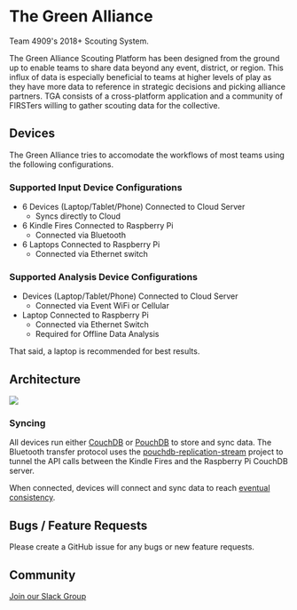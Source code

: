# The Green Alliance
Team 4909's 2018+ Scouting System.

The Green Alliance Scouting Platform has been designed from the ground up to enable teams to share data beyond any event, district, or region. This influx of data is especially beneficial to teams at higher levels of play as they have more data to reference in strategic decisions and picking alliance partners. TGA consists of a cross-platform application and a community of FIRSTers willing to gather scouting data for the collective.

## Devices
The Green Alliance tries to accomodate the workflows of most teams using the following configurations.

### Supported Input Device Configurations
- 6 Devices (Laptop/Tablet/Phone) Connected to Cloud Server
  - Syncs directly to Cloud
- 6 Kindle Fires Connected to Raspberry Pi
  - Connected via Bluetooth
- 6 Laptops Connected to Raspberry Pi
  - Connected via Ethernet switch
  
### Supported Analysis Device Configurations
- Devices (Laptop/Tablet/Phone) Connected to Cloud Server
  - Connected via Event WiFi or Cellular
- Laptop Connected to Raspberry Pi
  - Connected via Ethernet Switch
  - Required for Offline Data Analysis

That said, a laptop is recommended for best results.

## Architecture
![](https://i.imgur.com/E78J5CI.png)

### Syncing
All devices run either [CouchDB](https://github.com/apache/couchdb) or [PouchDB](https://github.com/pouchdb/pouchdb) to store and sync data. The Bluetooth transfer protocol uses the [pouchdb-replication-stream](https://github.com/pouchdb-community/pouchdb-replication-stream) project to tunnel the API calls between the Kindle Fires and the Raspberry Pi CouchDB server.

When connected, devices will connect and sync data to reach [eventual consistency](http://docs.couchdb.org/en/2.1.1/intro/consistency.html).

## Bugs / Feature Requests
Please create a GitHub issue for any bugs or new feature requests.

## Community
[Join our Slack Group](https://join.slack.com/t/thegreenalliance/shared_invite/enQtMjc3NzUyNjIyNzUzLTdjYTI3NmE5MjJiNGQ3NjJjOWJhZjQzZmU5Y2ZlZWNiNzRiZGFkZThjMWZkZjAwNWVjMWNiZGVmYWQ2MzM0YzY)
